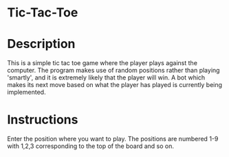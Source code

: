 # Tic-Tac-Toe

# Description 
This is a simple tic tac toe game where the player plays against the computer. The program makes use of random positions rather than playing 'smartly', and it is extremely likely that the player will win. A bot which makes its next move based on what the player has played is currently being implemented.

# Instructions 
Enter the position where you want to play. The positions are numbered 1-9 with 1,2,3 corresponding to the top of the board and so on.
